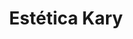 ---
title: "Estética Kary"
url: /almoloya-de-juarez-estado-de-mexico/estetica-kary/
shop: Kosmetik
---